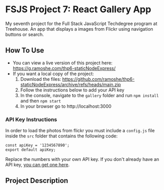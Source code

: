# FSJS Project 7: React Gallery App
 My seventh project for the Full Stack JavaScript Techdegree program at Treehouse. An app that displays a images from Flickr using navigation buttons or search.
 
## How To Use
 - You can view a live version of this project here: https://g.ramoshe.com/thp6-staticNodeExpress/
 - If you want a local copy of the project:
    1. Download the files: https://github.com/ramoshe/thp6-staticNodeExpress/archive/refs/heads/main.zip
    2. Follow the instructions below to add your API key
    3. In the console, navigate to the `gallery` folder and run `npm install` and then `npm start`
    4. In your browser go to http://localhost:3000

### API Key Instructions
In order to load the photos from flickr you must include a `config.js` file inside the `src` folder that contains the following code:
```
const apiKey = '1234567890';
export default apiKey;
```
Replace the numbers with your own API key. If you don't already have an API key, [you can get one here](https://www.flickr.com/services/apps/create/apply/).

## Project Description
